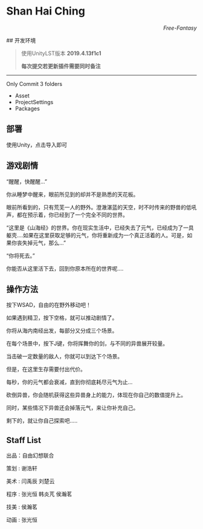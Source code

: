 # Shan Hai Ching

<p align="right">
    <i>Free-Fantasy</i>
</p>
## 开发环境

>   使用UnityLST版本 **2019.4.13f1c1**
>
>   **每次提交若更新插件需要同时备注**

---

Only Commit 3 folders

- Asset
- ProjectSettings
- Packages

## 部署

使用Unity，点击导入即可

## 游戏剧情

“醒醒，快醒醒...”

你从睡梦中醒来，眼前所见到的却并不是熟悉的天花板。

眼前所看到的，只有荒芜一人的野外。澄澈湛蓝的天空，时不时传来的野兽的低吼声，都在预示着，你已经到了一个完全不同的世界。

“这里是《山海经》的世界。你在现实生活中，已经失去了元气，已经成为了一具躯壳....如果在这里获取足够的元气，你将重新成为一个真正活着的人。可是，如果你丧失掉元气，那么...”

“你将死去。”

你能否从这里活下去，回到你原本所在的世界呢....

## 操作方法

按下WSAD，自由的在野外移动吧！

如果遇到精卫，按下空格，就可以推动剧情了。

你将从海内南经出发，每部分又分成三个场景。

在每个场景中，按下J键，你将挥舞你的剑，与不同的异兽展开较量。

当击破一定数量的敌人，你就可以到达下个场景。

但是，在这里生存需要付出代价。

每秒，你的元气都会衰减，直到你彻底耗尽元气为止...

砍倒异兽，你会随机获得这些异兽身上的能力，体现在你自己的数值提升上。

同时，某些情况下异兽还会掉落元气，来让你补充自己。

剩下的，就让你自己探索吧.....

## Staff List

出品：自由幻想联合

策划 : 谢浩轩

美术 : 闫禹辰 刘楚云

程序 : 张光恒 韩炎芃 侯瀚茗

技美 : 侯瀚茗

动画 : 张光恒